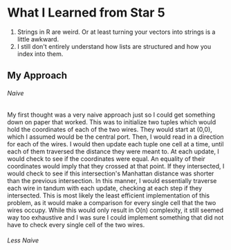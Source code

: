 # What I Learned from Star 5
1. Strings in R are weird. Or at least turning your vectors into strings is a 
little awkward.
2. I still don't entirely understand how lists are structured and how you
index into them.

## My Approach
###### Naive
My first thought was a very naive approach just so I could get something down
on paper that worked. This was to initialize two tuples which would hold the 
coordinates of each of the two wires. They would start at (0,0), which I 
assumed would be the central port. Then, I would read in a direction for
each of the wires. I would then update each tuple one cell at a time, until
each of them traversed the distance they were meant to. At each update, I would
check to see if the coordinates were equal. An equality of their coordinates
would imply that they crossed at that point. If they intersected, I would check
to see if this intersection's Manhattan distance was shorter than the previous
intersection. In this manner, I would essentially traverse each wire in tandum
with each update, checking at each step if they intersected. This is most
likely the least efficient implementation of this problem, as it would make a
comparison for every single cell that the two wires occupy. While this would 
only result in O(n) complexity, it still seemed way too exhaustive and I was
sure I could implement something that did not have to check every single cell
of the two wires. 

###### Less Naive
